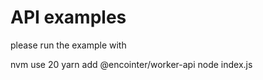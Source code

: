# API examples

please run the example with

nvm use 20
yarn add @encointer/worker-api
node index.js